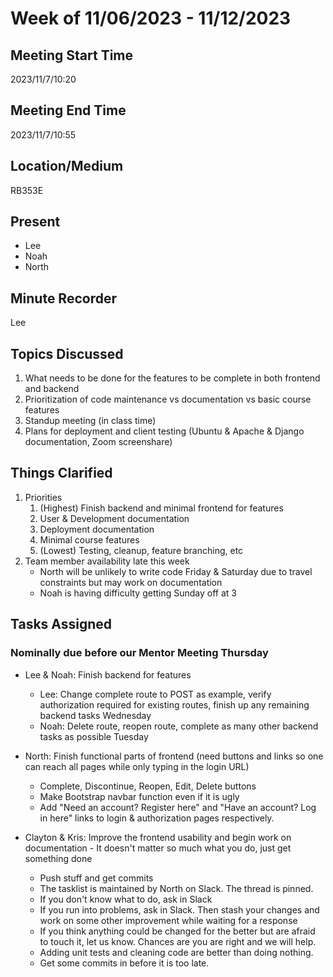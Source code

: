 # Week of 11/06/2023 - 11/12/2023

## Meeting Start Time

2023/11/7/10:20

## Meeting End Time

2023/11/7/10:55

## Location/Medium

RB353E 

## Present

- Lee
- Noah
- North

## Minute Recorder

Lee

## Topics Discussed

1. What needs to be done for the features to be complete in both frontend and backend
2. Prioritization of code maintenance vs documentation vs basic course features
3. Standup meeting (in class time)
4. Plans for deployment and client testing (Ubuntu & Apache & Django 
documentation, Zoom screenshare)

## Things Clarified
   
1. Priorities
    1. (Highest) Finish backend and minimal frontend for features
    2. User & Development documentation
    3. Deployment documentation
    4. Minimal course features
    5. (Lowest) Testing, cleanup, feature branching, etc
2. Team member availability late this week 
    - North will be unlikely to write code Friday & Saturday due to travel 
constraints but may work on documentation
    - Noah is having difficulty getting Sunday off at 3


## Tasks Assigned
### Nominally due before our Mentor Meeting Thursday

- Lee & Noah: Finish backend for features
    - Lee: Change complete route to POST as example, verify authorization 
required for existing routes, finish up any remaining backend tasks Wednesday
    - Noah: Delete route, reopen route, complete as many other backend tasks 
as possible Tuesday

- North: Finish functional parts of frontend (need buttons and links so one can 
reach all pages while only typing in the login URL)
    - Complete, Discontinue, Reopen, Edit, Delete buttons
    - Make Bootstrap navbar function even if it is ugly
    - Add "Need an account? Register here" and "Have an account? Log in here" 
links to login & authorization pages respectively.

- Clayton & Kris: Improve the frontend usability and begin work on documentation    - It doesn't matter so much what you do, just get something done
    - Push stuff and get commits
    - The tasklist is maintained by North on Slack. The thread is pinned.
    - If you don't know what to do, ask in Slack
    - If you run into problems, ask in Slack. Then stash your changes and work 
on some other improvement while waiting for a response
    - If you think anything could be changed for the better but are afraid to 
touch it, let us know. Chances are you are right and we will help.
    - Adding unit tests and  cleaning code are better than doing nothing.
    - Get some commits in before it is too late.

